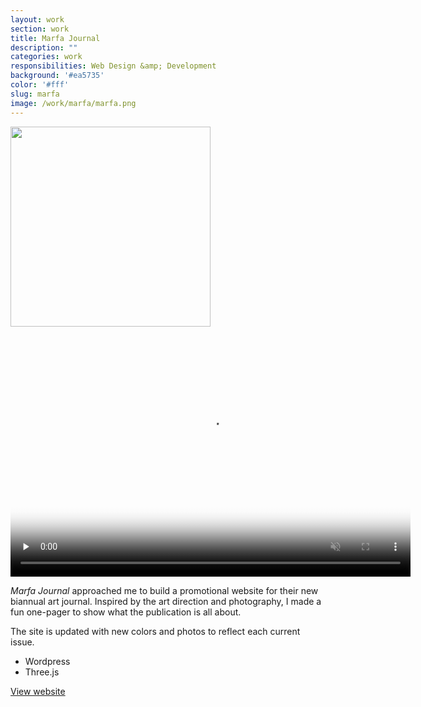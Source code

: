 ```yaml
---
layout: work
section: work
title: Marfa Journal
description: ""
categories: work
responsibilities: Web Design &amp; Development
background: '#ea5735'
color: '#fff'
slug: marfa
image: /work/marfa/marfa.png
---
```


<div class="IntroImg">
  <img src="{{ site.root }}/work/marfa/marfabg.gif" style="width: 320px" />
</div>

<div>
  <video muted playsinline id="marfa" class="browser_img" title="Marfa Journal"
    preload="none" width="640" height="400" poster="{{ site.root }}{{ page.image }}" data-setup="{}">
    <source src="{{ site.root }}/work/marfa/marfa.mp4" type='video/mp4'>
    <source src="{{ site.root }}/work/marfa/marfa.webm" type='video/webm'>
  </video>
</div>

<em>Marfa Journal</em> approached me to build a promotional website for their new biannual art journal. Inspired by the art direction and photography, I made a fun one-pager to show what the publication is all about.

The site is updated with new colors and photos to reflect each current issue.

<ul class="tags">
  <li>Wordpress</li>
  <li>Three.js</li>
</ul>

<a href="http://marfajournal.com" class="button" rel="external">View website</a>

